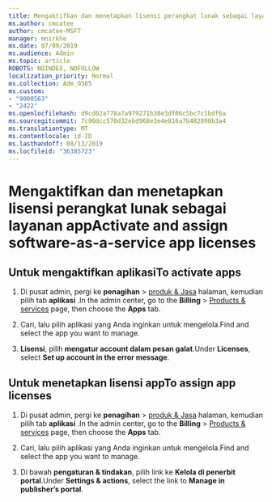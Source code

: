 ```yaml
---
title: Mengaktifkan dan menetapkan lisensi perangkat lunak sebagai layanan app
ms.author: cmcatee
author: cmcatee-MSFT
manager: mnirkhe
ms.date: 07/09/2019
ms.audience: Admin
ms.topic: article
ROBOTS: NOINDEX, NOFOLLOW
localization_priority: Normal
ms.collection: Adm_O365
ms.custom:
- "9000563"
- "2422"
ms.openlocfilehash: d9cd02a778a7a979271b38e3df06c5bc7c1bdf6a
ms.sourcegitcommit: 7c90dcc570d32ebd968e3e4e816a7b482890b3a4
ms.translationtype: MT
ms.contentlocale: id-ID
ms.lasthandoff: 08/13/2019
ms.locfileid: "36385723"
---
```

# <a name="activate-and-assign-software-as-a-service-app-licenses"></a><span data-ttu-id="c1cd1-102">Mengaktifkan dan menetapkan lisensi perangkat lunak sebagai layanan app</span><span class="sxs-lookup"><span data-stu-id="c1cd1-102">Activate and assign software-as-a-service app licenses</span></span> 

## <a name="to-activate-apps"></a><span data-ttu-id="c1cd1-103">Untuk mengaktifkan aplikasi</span><span class="sxs-lookup"><span data-stu-id="c1cd1-103">To activate apps</span></span>

1. <span data-ttu-id="c1cd1-104">Di pusat admin, pergi ke **penagihan** > [produk & Jasa](https://go.microsoft.com/fwlink/p/?linkid=842054) halaman, kemudian pilih tab **aplikasi** .</span><span class="sxs-lookup"><span data-stu-id="c1cd1-104">In the admin center, go to the **Billing** > [Products & services](https://go.microsoft.com/fwlink/p/?linkid=842054) page, then choose the **Apps** tab.</span></span>

2. <span data-ttu-id="c1cd1-105">Cari, lalu pilih aplikasi yang Anda inginkan untuk mengelola.</span><span class="sxs-lookup"><span data-stu-id="c1cd1-105">Find and select the app you want to manage.</span></span>

3. <span data-ttu-id="c1cd1-106">**Lisensi**, pilih **mengatur account dalam pesan galat**.</span><span class="sxs-lookup"><span data-stu-id="c1cd1-106">Under **Licenses**, select **Set up account in the error message**.</span></span>  

## <a name="to-assign-app-licenses"></a><span data-ttu-id="c1cd1-107">Untuk menetapkan lisensi app</span><span class="sxs-lookup"><span data-stu-id="c1cd1-107">To assign app licenses</span></span>

1. <span data-ttu-id="c1cd1-108">Di pusat admin, pergi ke **penagihan** > [produk & Jasa](https://go.microsoft.com/fwlink/p/?linkid=842054) halaman, kemudian pilih tab **aplikasi** .</span><span class="sxs-lookup"><span data-stu-id="c1cd1-108">In the admin center, go to the **Billing** > [Products & services](https://go.microsoft.com/fwlink/p/?linkid=842054) page, then choose the **Apps** tab.</span></span>

2. <span data-ttu-id="c1cd1-109">Cari, lalu pilih aplikasi yang Anda inginkan untuk mengelola.</span><span class="sxs-lookup"><span data-stu-id="c1cd1-109">Find and select the app you want to manage.</span></span>  

3. <span data-ttu-id="c1cd1-110">Di bawah **pengaturan & tindakan**, pilih link ke **Kelola di penerbit portal**.</span><span class="sxs-lookup"><span data-stu-id="c1cd1-110">Under **Settings & actions**, select the link to **Manage in publisher’s portal**.</span></span>